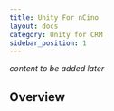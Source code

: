 ```yaml
---
title: Unity For nCino
layout: docs
category: Unity for CRM
sidebar_position: 1
---
```

*content to be added later*

## Overview